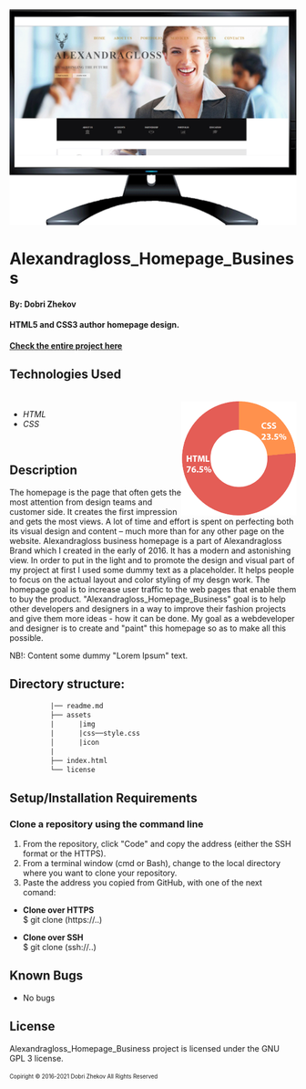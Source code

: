 <img align="justify" alt="chart" width="950px" src="https://github.com/zhekovdobri/zhekovdobri/blob/0615a655bacf30bec3458dbc6cf28de142ff89da/LandingPage_Business_preview_1200px.gif">

# Alexandragloss_Homepage_Business

#### By: Dobri Zhekov

#### HTML5 and CSS3 author homepage design.

#### [<ins>Check the entire project here</ins>](https://zhekovdobri.github.io/Alexandragloss_Homepage_Business/)

## Technologies Used

<div class=pull-left>

</div>
&nbsp;&nbsp;&nbsp;&nbsp;&nbsp;&nbsp;&nbsp;&nbsp;&nbsp;&nbsp;&nbsp;&nbsp;&nbsp;&nbsp;&nbsp;
<div class=pull-right>
<img align="right" alt="chart" height="200px" src="https://github.com/zhekovdobri/Alexandragloss_Homepage_Business/blob/676e56baf8442ad4f02fb043f4a96ff9f3733385/assets/img/Homepage_Business_language_chart.png">
</div>

* _HTML_
* _CSS_

<br />

## Description
The homepage is the page that often gets the most attention from design teams and customer side. It creates the first impression and gets the most views. A lot of time and effort is spent on perfecting both its visual design and content &ndash; much more than for any other page on the website. Alexandragloss business homepage is a part of Alexandragloss Brand which I created in the early of 2016. It has a modern and astonishing view. In order to put in the light and to promote the design and visual part of my project at first I used some dummy text as a placeholder. It helps people to focus on the actual layout and color styling of my desgn work. The homepage goal is to increase user traffic to the web pages that enable them to buy the product. "Alexandragloss_Homepage_Business" goal is to help other developers and designers in a way to improve their fashion projects and give them more ideas - how it can be done. My goal as а webdeveloper and designer is to create and "paint" this homepage so as to make all this possible.

NB!: Content some dummy "Lorem Ipsum" text.   

## Directory structure:

		      |── readme.md  
		      ├── assets
		      |      |img
		      |      |css──style.css
		      │      |icon
		      |
		      ├── index.html
		      └── license
 

## Setup/Installation Requirements

### Clone a repository using the command line 

1. From the repository, click "Code" and copy the address (either the SSH format or the HTTPS). 
2. From a terminal window (cmd or Bash), change to the local directory where you want to clone your repository.
3. Paste the address you copied from GitHub, with one of the next comand:

* **Clone over HTTPS**<br>
  $ git clone (https://..)
  
* **Clone over SSH**<br>
  $ git clone (ssh://..)

## Known Bugs

* No bugs

## License

Alexandragloss_Homepage_Business project is licensed under the GNU GPL 3 license.

<sub><sup>Copiright © 2016-2021 Dobri Zhekov All Rights Reserved</sup></sub>

